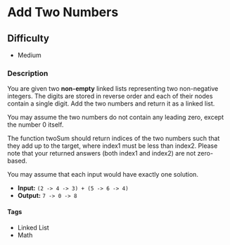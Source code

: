 # Add Two Numbers

## Difficulty
- Medium

### Description
You are given two **non-empty** linked lists representing two non-negative integers. The digits are stored in reverse order and each of their nodes contain a single digit. Add the two numbers and return it as a linked list.

You may assume the two numbers do not contain any leading zero, except the number 0 itself.

The function twoSum should return indices of the two numbers such that they add up to the target, where index1 must be less than index2. Please note that your returned answers (both index1 and index2) are not zero-based.

You may assume that each input would have exactly one solution.

- **Input:** `(2 -> 4 -> 3) + (5 -> 6 -> 4)`
- **Output:** `7 -> 0 -> 8`

#### Tags
- Linked List
- Math
